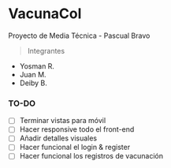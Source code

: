 # VacunaCol

Proyecto de Media Técnica - Pascual Bravo

> Integrantes

- Yosman R.
- Juan M.
- Deiby B.

### TO-DO

- [ ] Terminar vistas para móvil
- [ ] Hacer responsive todo el front-end
- [ ] Añadir detalles visuales
- [ ] Hacer funcional el login & register
- [ ] Hacer funcional los registros de vacunación
